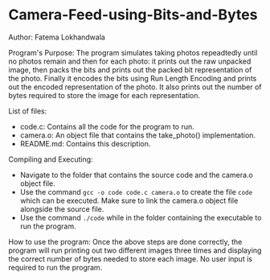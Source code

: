 # Camera-Feed-using-Bits-and-Bytes

Author: Fatema Lokhandwala

Program's Purpose:
The program simulates taking photos repeadtedly until no photos remain and then for each photo: it prints out the raw unpacked image, then packs the bits and prints out the packed bit representation of the photo. Finally it encodes the bits using Run Length Encoding and prints out the encoded representation of the photo. It also prints out the number of bytes required to store the image for each representation.

List of files:
- code.c: Contains all the code for the program to run.
- camera.o: An object file that contains the take_photo() implementation.
- README.md: Contains this description.

Compiling and Executing:
- Navigate to the folder that contains the source code and the camera.o object file.
- Use the command `gcc -o code code.c camera.o` to create the file `code` which can be executed. Make sure to link the camera.o object file alongside the source file.
- Use the command `./code` while in the folder containing the executable to run the program.

How to use the program:
Once the above steps are done correctly, the program will run printing out two different images three times and displaying the correct number of bytes needed to store each image. No user input is required to run the program.
